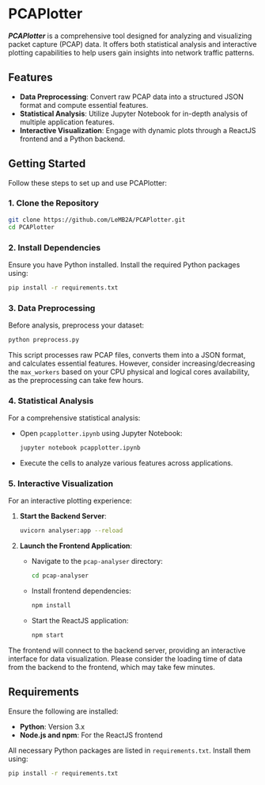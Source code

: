 # PCAPlotter

***PCAPlotter*** is a comprehensive tool designed for analyzing and visualizing packet capture (PCAP) data. It offers both statistical analysis and interactive plotting capabilities to help users gain insights into network traffic patterns.

## Features

- **Data Preprocessing**: Convert raw PCAP data into a structured JSON format and compute essential features.
- **Statistical Analysis**: Utilize Jupyter Notebook for in-depth analysis of multiple application features.
- **Interactive Visualization**: Engage with dynamic plots through a ReactJS frontend and a Python backend.

## Getting Started

Follow these steps to set up and use PCAPlotter:

### 1. Clone the Repository

```bash
git clone https://github.com/LeMB2A/PCAPlotter.git
cd PCAPlotter
```

### 2. Install Dependencies

Ensure you have Python installed. Install the required Python packages using:

```bash
pip install -r requirements.txt
```

### 3. Data Preprocessing

Before analysis, preprocess your dataset:

```bash
python preprocess.py
```

This script processes raw PCAP files, converts them into a JSON format, and calculates essential features. However, consider increasing/decreasing the `max_workers` based on your CPU physical and logical cores availability, as the preprocessing can take few hours.

### 4. Statistical Analysis

For a comprehensive statistical analysis:

- Open `pcapplotter.ipynb` using Jupyter Notebook:

  ```bash
  jupyter notebook pcapplotter.ipynb
  ```

- Execute the cells to analyze various features across applications.

### 5. Interactive Visualization

For an interactive plotting experience:

1. **Start the Backend Server**:

   ```bash
   uvicorn analyser:app --reload
   ```

2. **Launch the Frontend Application**:

   - Navigate to the `pcap-analyser` directory:

     ```bash
     cd pcap-analyser
     ```

   - Install frontend dependencies:

     ```bash
     npm install
     ```

   - Start the ReactJS application:

     ```bash
     npm start
     ```

The frontend will connect to the backend server, providing an interactive interface for data visualization. Please consider the loading time of data from the backend to the frontend, which may take few minutes.

## Requirements

Ensure the following are installed:

- **Python**: Version 3.x
- **Node.js and npm**: For the ReactJS frontend

All necessary Python packages are listed in `requirements.txt`. Install them using:

```bash
pip install -r requirements.txt
```
